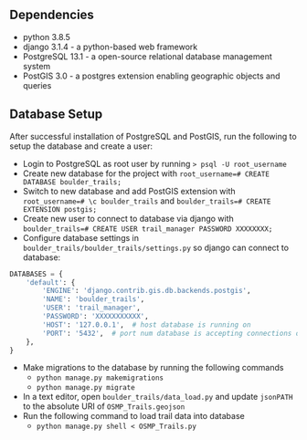 ## Dependencies
- python 3.8.5
- django 3.1.4 - a python-based web framework 
- PostgreSQL 13.1 - a open-source relational database management system
- PostGIS 3.0 - a postgres extension enabling geographic objects and queries


## Database Setup
After successful installation of PostgreSQL and PostGIS, run the following to setup the database and create a user:
- Login to PostgreSQL as root user by running `> psql -U root_username`
- Create new database for the project with `root_username=# CREATE DATABASE boulder_trails;`
- Switch to new database and add PostGIS extension with `root_username=# \c boulder_trails` and `boulder_trails=# CREATE EXTENSION postgis;`
- Create new user to connect to database via django with `boulder_trails=# CREATE USER trail_manager PASSWORD XXXXXXXX;`
- Configure database settings in `boulder_trails/boulder_trails/settings.py` so django can connect to database:
```python
DATABASES = {
    'default': {
        'ENGINE': 'django.contrib.gis.db.backends.postgis',
        'NAME': 'boulder_trails',
        'USER': 'trail_manager',
        'PASSWORD': 'XXXXXXXXXXX',
        'HOST': '127.0.0.1',  # host database is running on
        'PORT': '5432',  # port num database is accepting connections on 
    },
}
```
- Make migrations to the database by running the following commands
    - `python manage.py makemigrations`
    - `python manage.py migrate` 
- In a text editor, open `boulder_trails/data_load.py` and update `jsonPATH` to the absolute URI of `OSMP_Trails.geojson`
- Run the following command to load trail data into database 
    - `python manage.py shell < OSMP_Trails.py`